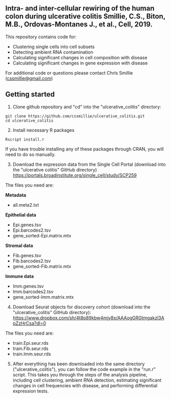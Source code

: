 Intra- and inter-cellular rewiring of the human colon during ulcerative colitis
Smillie, C.S., Biton, M.B., Ordovas-Montanes J., et al., Cell, 2019.
-------------------------------------------------------------------------------

This repository contains code for:
- Clustering single cells into cell subsets
- Detecting ambient RNA contamination
- Calculating significant changes in cell composition with disease
- Calculating significant changes in gene expression with disease

For additional code or questions please contact Chris Smillie (cssmillie@gmail.com)

## Getting started


1) Clone github repository and "cd" into the "ulcerative_colitis" directory:
```
git clone https://github.com/cssmillie/ulcerative_colitis.git
cd ulcerative_colitis
```


2) Install necessary R packages
```
Rscript install.r
```
If you have trouble installing any of these packages through CRAN, you will need to do so manually.



3) Download the expression data from the Single Cell Portal (download into the "ulcerative colitis" GitHub directory)
https://portals.broadinstitute.org/single_cell/study/SCP259

The files you need are:

**Metadata**
- all.meta2.txt

**Epithelial data**

- Epi.genes.tsv
- Epi.barcodes2.tsv
- gene_sorted-Epi.matrix.mtx

**Stromal data**

- Fib.genes.tsv
- Fib.barcodes2.tsv
- gene_sorted-Fib.matrix.mtx

**Immune data**

- Imm.genes.tsv
- Imm.barcodes2.tsv
- gene_sorted-Imm.matrix.mtx


4) Download Seurat objects for discovery cohort (download into the "ulcerative_colitis" GitHub directory):
https://www.dropbox.com/sh/4t8p89kbw4miy8x/AAAogGRGtmgakzl3ApZzHrCsa?dl=0

The files you need are:

- train.Epi.seur.rds
- train.Fib.seur.rds
- train.Imm.seur.rds


5) After everything has been downloaded into the same directory ("ulcerative_colitis"), you can follow the code example in the "run.r" script. This takes you through the steps of the analysis pipeline, including cell clustering, ambient RNA detection, estimating significant changes in cell frequencies with disease, and performing differential expression tests.
